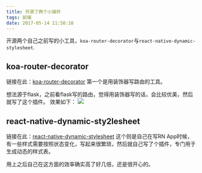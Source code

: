 ```yaml
---
title: 开源了两个小插件
tags: 前端
date: 2017-05-14 11:58:18
---
```


开源两个自己之前写的小工具，`koa-router-decorator`与`react-native-dynamic-stylesheet`.

## koa-router-decorator

链接在此：[koa-router-decorator](https://github.com/Lxxyx/koa-router-decorator)
第一个是用装饰器写路由的工具。

想法源于flask，之前看flask写的路由，觉得用装饰器写的话，会比较优美，然后就写了这个插件。
效果如下：
![](http://7xoxxe.com1.z0.glb.clouddn.com/2017-05-14-041609.jpg)

## react-native-dynamic-sty2lesheet

链接在此：[react-native-dynamic-stylesheet](https://github.com/Lxxyx/react-native-dynamic-stylesheet)
这个则是自己在写RN App时候，有一些样式需要按照状态变化，写起来很繁琐，然后就自己写了个插件，专门用于生成动态的样式表。

用上之后自己在这方面的效率确实高了好几倍，还是很开心的。